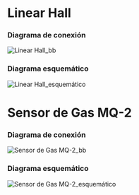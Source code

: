 # Linear Hall
### Diagrama de conexión
![Linear Hall_bb](https://user-images.githubusercontent.com/70409607/223870445-c59a4db1-90c1-4f6c-90fc-0dc38f5d5831.png)
### Diagrama esquemático
![Linear Hall_esquemático](https://user-images.githubusercontent.com/70409607/223870456-32856946-6617-4fae-8cdc-ddc9b44ecd6c.png)

# Sensor de Gas MQ-2
### Diagrama de conexión
![Sensor de Gas MQ-2_bb](https://user-images.githubusercontent.com/70409607/223870550-6ada2c2a-66db-4e0b-9cc1-52bd6e196626.png)
### Diagrama esquemático
![Sensor de Gas MQ-2_esquemático](https://user-images.githubusercontent.com/70409607/223870573-2868d7dd-e835-43af-9546-c758b7737131.png)
